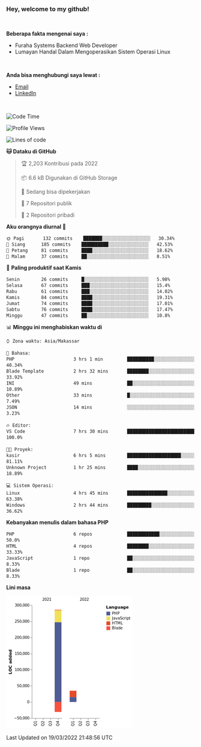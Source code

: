 <h3>Hey, welcome to my github!</h3>

<br>

<p><strong>Beberapa fakta mengenai saya :</strong></p>

<ul>
  <li>Furaha Systems Backend Web Developer</li>
  <li>Lumayan Handal Dalam Mengoperasikan Sistem Operasi Linux</li>
</ul>

<br>

<p><strong>Anda bisa menghubungi saya lewat :</strong></p>

<ul>
  <li><a href="mailto:renaldiapriyanto419@gmail.com">Email</a></li>
  <li><a href="https://www.linkedin.com/in/renaldi-kadang-314314206/">LinkedIn</a></li>
</ul>

<br>

<!--START_SECTION:waka-->
![Code Time](http://img.shields.io/badge/Code%20Time-43%20hrs%2037%20mins-blue)

![Profile Views](http://img.shields.io/badge/Profil%20dilihat-8-blue)

![Lines of code](https://img.shields.io/badge/Sejak%20Hello%20World%20aku%20telah%20menulis-290%20Thousand%20baris%20kode-blue)

**🐱 Dataku di GitHub** 

> 🏆 2,203 Kontribusi pada 2022
 > 
> 📦 6.6 kB Digunakan di GitHub Storage 
 > 
> 💼 Sedang bisa dipekerjakan
 > 
> 📜 7 Repositori publik 
 > 
> 🔑 2 Repositori pribadi  
 > 
**Aku orangnya diurnal 🐤** 

```text
🌞 Pagi       132 commits    ███████░░░░░░░░░░░░░░░░░░   30.34% 
🌆 Siang      185 commits    ██████████░░░░░░░░░░░░░░░   42.53% 
🌃 Petang     81 commits     ████░░░░░░░░░░░░░░░░░░░░░   18.62% 
🌙 Malam      37 commits     ██░░░░░░░░░░░░░░░░░░░░░░░   8.51%

```
📅 **Paling produktif saat Kamis** 

```text
Senin        26 commits     █░░░░░░░░░░░░░░░░░░░░░░░░   5.98% 
Selasa       67 commits     ███░░░░░░░░░░░░░░░░░░░░░░   15.4% 
Rabu         61 commits     ███░░░░░░░░░░░░░░░░░░░░░░   14.02% 
Kamis        84 commits     ████░░░░░░░░░░░░░░░░░░░░░   19.31% 
Jumat        74 commits     ████░░░░░░░░░░░░░░░░░░░░░   17.01% 
Sabtu        76 commits     ████░░░░░░░░░░░░░░░░░░░░░   17.47% 
Minggu       47 commits     ██░░░░░░░░░░░░░░░░░░░░░░░   10.8%

```


📊 **Minggu ini menghabiskan waktu di** 

```text
⌚︎ Zona waktu: Asia/Makassar

💬 Bahasa: 
PHP                      3 hrs 1 min         ██████████░░░░░░░░░░░░░░░   40.34% 
Blade Template           2 hrs 32 mins       ████████░░░░░░░░░░░░░░░░░   33.92% 
INI                      49 mins             ██░░░░░░░░░░░░░░░░░░░░░░░   10.89% 
Other                    33 mins             █░░░░░░░░░░░░░░░░░░░░░░░░   7.49% 
JSON                     14 mins             ░░░░░░░░░░░░░░░░░░░░░░░░░   3.23%

🔥 Editor: 
VS Code                  7 hrs 30 mins       █████████████████████████   100.0%

🐱‍💻 Proyek: 
kasir                    6 hrs 5 mins        ████████████████████░░░░░   81.11% 
Unknown Project          1 hr 25 mins        ████░░░░░░░░░░░░░░░░░░░░░   18.89%

💻 Sistem Operasi: 
Linux                    4 hrs 45 mins       ███████████████░░░░░░░░░░   63.38% 
Windows                  2 hrs 44 mins       █████████░░░░░░░░░░░░░░░░   36.62%

```

**Kebanyakan menulis dalam bahasa PHP** 

```text
PHP                      6 repos             ████████████░░░░░░░░░░░░░   50.0% 
HTML                     4 repos             ████████░░░░░░░░░░░░░░░░░   33.33% 
JavaScript               1 repo              ██░░░░░░░░░░░░░░░░░░░░░░░   8.33% 
Blade                    1 repo              ██░░░░░░░░░░░░░░░░░░░░░░░   8.33%

```


**Lini masa**

![Chart not found](https://raw.githubusercontent.com/Sylent-Sys/Sylent-Sys/main/charts/bar_graph.png) 


 Last Updated on 19/03/2022 21:48:56 UTC
<!--END_SECTION:waka-->
